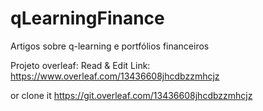 # qLearningFinance
Artigos sobre q-learning e portfólios financeiros


Projeto overleaf:
Read & Edit Link:
https://www.overleaf.com/13436608jhcdbzzmhcjz

or clone it
https://git.overleaf.com/13436608jhcdbzzmhcjz
